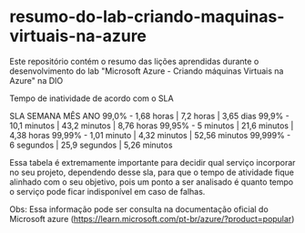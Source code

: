 # resumo-do-lab-criando-maquinas-virtuais-na-azure
Este repositório contém o resumo das lições aprendidas durante o desenvolvimento do lab "Microsoft Azure - Criando máquinas Virtuais na Azure" na DIO

Tempo de inatividade de acordo com o SLA

SLA	    SEMANA	     MÊS             ANO
99,0%   - 1,68 horas   | 7,2 horas      | 3,65 dias
99,9%   - 10,1 minutos | 43,2 minutos   | 8,76 horas
99,95%  -    5 minutos | 21,6 minutos   | 4,38 horas
99,99%  - 1,01 minuto  | 4,32 minutos   | 52,56 minutos
99,999% -   6 segundos | 25,9 segundos  |  5,26 minutos

Essa tabela é extremamente importante para decidir qual serviço incorporar no seu projeto, dependendo desse sla, para que o tempo de atividade fique alinhado com o seu objetivo, pois um ponto a ser analisado é quanto tempo o serviço pode ficar indisponível em caso de falhas. 

Obs: Essa informação pode ser consulta na documentação oficial do Microsoft azure (https://learn.microsoft.com/pt-br/azure/?product=popular)
